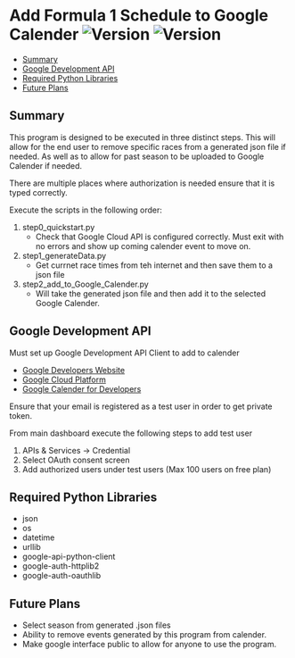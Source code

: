 # Add Formula 1 Schedule to Google Calender ![Version](https://img.shields.io/badge/python-v3-green) ![Version](https://img.shields.io/github/v/release/stinger81/Formula-1?include_prereleases)
- [Summary](#summary)
- [Google Development API](#google-API)
- [Required Python Libraries](#libraries)
- [Future Plans](#future)

<a name = 'summary'></a>
## Summary
This program is designed to be executed in three distinct steps. This will allow for the end user to remove specific races from a generated json file if needed. As well as to allow for past season to be uploaded to Google Calender if needed.

There are multiple places where authorization is needed ensure that it is typed correctly.

Execute the scripts in the following order:
1. step0_quickstart.py
    - Check that Google Cloud API is configured correctly. Must exit with no errors and show up coming calender event to move on.
2. step1_generateData.py
    - Get currnet race times from teh internet and then save them to a json file
3. step2_add_to_Google_Calender.py
    - Will take the generated json file and then add it to the selected Google Calender.
<a name = 'google-API'></a>
## Google Development API

Must set up Google Development API Client to add to calender
- [Google Developers Website](https://developers.google.com/)
- [Google Cloud Platform](https://console.cloud.google.com/apis/dashboard)
- [Google Calender for Developers](https://developers.google.com/calendar/api/quickstart/python)

Ensure that your email is registered as a test user in order to get private token.

From main dashboard execute the following steps to add test user
1. APIs & Services -> Credential
2. Select OAuth consent screen
3. Add authorized users under test users (Max 100 users on free plan)

<a name = 'libraries'></a>
## Required Python Libraries
- json
- os
- datetime
- urllib
- google-api-python-client
- google-auth-httplib2
- google-auth-oauthlib

<a name = 'future'></a>
## Future Plans
- Select season from generated .json files
- Ability to remove events generated by this program from calender.
- Make google interface public to allow for anyone to use the program. 



